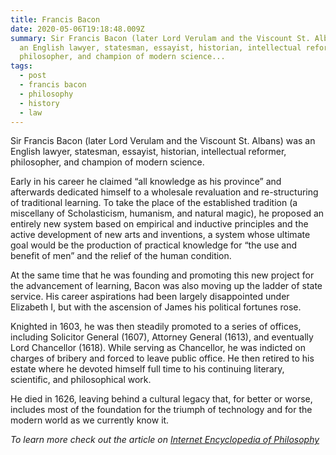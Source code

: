 ```yaml
---
title: Francis Bacon
date: 2020-05-06T19:18:48.009Z
summary: Sir Francis Bacon (later Lord Verulam and the Viscount St. Albans) was
  an English lawyer, statesman, essayist, historian, intellectual reformer,
  philosopher, and champion of modern science...
tags:
  - post
  - francis bacon
  - philosophy
  - history
  - law
---
```

Sir Francis Bacon (later Lord Verulam and the Viscount St. Albans) was an English lawyer, statesman, essayist, historian, intellectual reformer, philosopher, and champion of modern science. 

Early in his career he claimed “all knowledge as his province” and afterwards dedicated himself to a wholesale revaluation and re-structuring of traditional learning. To take the place of the established tradition (a miscellany of Scholasticism, humanism, and natural magic), he proposed an entirely new system based on empirical and inductive principles and the active development of new arts and inventions, a system whose ultimate goal would be the production of practical knowledge for “the use and benefit of men” and the relief of the human condition.

At the same time that he was founding and promoting this new project for the advancement of learning, Bacon was also moving up the ladder of state service. His career aspirations had been largely disappointed under Elizabeth I, but with the ascension of James his political fortunes rose. 

Knighted in 1603, he was then steadily promoted to a series of offices, including Solicitor General (1607), Attorney General (1613), and eventually Lord Chancellor (1618). While serving as Chancellor, he was indicted on charges of bribery and forced to leave public office. He then retired to his estate where he devoted himself full time to his continuing literary, scientific, and philosophical work. 

He died in 1626, leaving behind a cultural legacy that, for better or worse, includes most of the foundation for the triumph of technology and for the modern world as we currently know it.

_To learn more check out the article on [Internet Encyclopedia of Philosophy](https://www.iep.utm.edu/bacon/)_